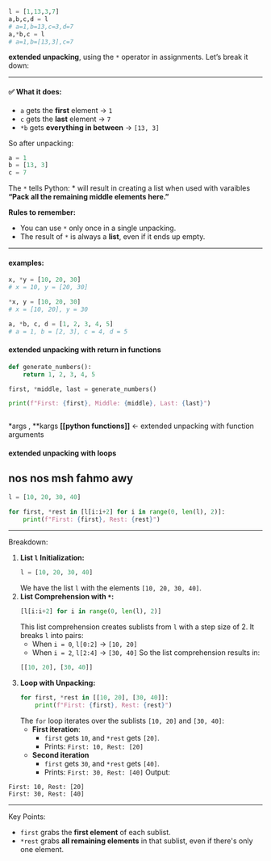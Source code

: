 
```python 
l = [1,13,3,7]
a,b,c,d = l
# a=1,b=13,c=3,d=7
a,*b,c = l
# a=1,b=[13,3],c=7
```

**extended unpacking**, using the `*` operator in assignments.
Let’s break it down:

---

#### ✅ What it does:
- `a` gets the **first** element → `1`
- `c` gets the **last** element → `7`
- `*b` gets **everything in between** → `[13, 3]`

So after unpacking:
```python
a = 1
b = [13, 3]
c = 7
```

The `*` tells Python: \* will result in creating a list when used with varaibles   
**“Pack all the remaining middle elements here.”**

 **Rules to remember:**
- You can use `*` only once in a single unpacking.
- The result of `*` is always a **list**, even if it ends up empty.
---

#### examples:

```python
x, *y = [10, 20, 30]
# x = 10, y = [20, 30]

*x, y = [10, 20, 30]
# x = [10, 20], y = 30

a, *b, c, d = [1, 2, 3, 4, 5]
# a = 1, b = [2, 3], c = 4, d = 5
```

#### extended unpacking with return in functions
```python
def generate_numbers():
    return 1, 2, 3, 4, 5

first, *middle, last = generate_numbers()

print(f"First: {first}, Middle: {middle}, Last: {last}")



```
 \*args , \*\*kargs **[[python functions]]** <- extended unpacking with function arguments  
 
#### extended unpacking with loops 
 nos nos msh fahmo awy
---
```python
l = [10, 20, 30, 40]

for first, *rest in [l[i:i+2] for i in range(0, len(l), 2)]:
    print(f"First: {first}, Rest: {rest}")
```

---
 Breakdown:
1. **List `l` Initialization:**
    ```python
    l = [10, 20, 30, 40]
    ```
    We have the list `l` with the elements `[10, 20, 30, 40]`.
2. **List Comprehension with `*`:**
    ```python
    [l[i:i+2] for i in range(0, len(l), 2)]
    ```
    This list comprehension creates sublists from `l` with a step size of 2. It breaks `l` into pairs:
    - When `i = 0`, `l[0:2]` → `[10, 20]` 
    - When `i = 2`, `l[2:4]` → `[30, 40]` 
    So the list comprehension results in:
    ```python
    [[10, 20], [30, 40]]
    ```
3. **Loop with Unpacking:**
    ```python
    for first, *rest in [[10, 20], [30, 40]]:
        print(f"First: {first}, Rest: {rest}")
    ```
    The `for` loop iterates over the sublists `[10, 20]` and `[30, 40]`:
    - **First iteration**: 
        - `first` gets `10`, and `*rest` gets `[20]`.    
        - Prints: `First: 10, Rest: [20]`   
    - **Second iteration**
        - `first` gets `30`, and `*rest` gets `[40]`. 
        - Prints: `First: 30, Rest: [40]`
Output:
```
First: 10, Rest: [20]
First: 30, Rest: [40]
```
---
 Key Points:
- `first` grabs the **first element** of each sublist.
- `*rest` grabs **all remaining elements** in that sublist, even if there's only one element.